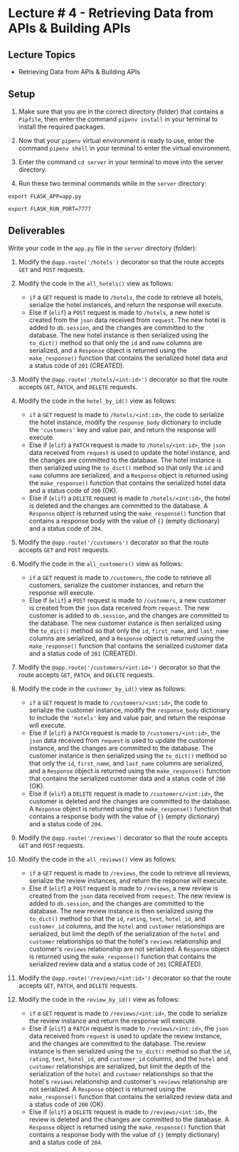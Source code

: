 # Lecture # 4 - Retrieving Data from APIs & Building APIs

## Lecture Topics

- Retrieving Data from APIs & Building APIs

## Setup

1. Make sure that you are in the correct directory (folder) that contains a `Pipfile`, then enter the command `pipenv install` in your terminal to install the required packages.

2. Now that your `pipenv` virtual environment is ready to use, enter the command `pipenv shell` in your terminal to enter the virtual environment.

3. Enter the command `cd server` in your terminal to move into the server directory.

4. Run these two terminal commands while in the `server` directory:

```
export FLASK_APP=app.py

export FLASK_RUN_PORT=7777
```

## Deliverables

Write your code in the `app.py` file in the `server` directory (folder):

1. Modify the `@app.route('/hotels')` decorator so that the route accepts `GET` and `POST` requests.

2. Modify the code in the `all_hotels()` view as follows:
   - `if` a `GET` request is made to `/hotels`, the code to retrieve all hotels, serialize the hotel instances, and return the response will execute.
   - Else if (`elif`) a `POST` request is made to `/hotels`, a new hotel is created from the `json` data received from `request`. The new hotel is added to `db.session`, and the changes are committed to the database. The new hotel instance is then serialized using the `to_dict()` method so that only the `id` and `name` columns are serialized, and a `Response` object is returned using the `make_response()` function that contains the serialized hotel data and a status code of `201` (CREATED).

3. Modify the `@app.route('/hotels/<int:id>')` decorator so that the route accepts `GET`, `PATCH`, and `DELETE` requests.

4. Modify the code in the `hotel_by_id()` view as follows:
   - `if` a `GET` request is made to `/hotels/<int:id>`, the code to serialize the hotel instance, modify the `response_body` dictionary to include the `'customers'` key and value pair, and return the response will execute.
   - Else if (`elif`) a `PATCH` request is made to `/hotels/<int:id>`, the `json` data received from `request` is used to update the hotel instance, and the changes are committed to the database. The hotel instance is then serialized using the `to_dict()` method so that only the `id` and `name` columns are serialized, and a `Response` object is returned using the `make_response()` function that contains the serialized hotel data and a status code of `200` (OK).
   - Else if (`elif`) a `DELETE` request is made to `/hotels/<int:id>`, the hotel is deleted and the changes are committed to the database. A `Response` object is returned using the `make_response()` function that contains a response body with the value of `{}` (empty dictionary) and a status code of `204`.

5. Modify the `@app.route('/customers')` decorator so that the route accepts `GET` and `POST` requests.

6. Modify the code in the `all_customers()` view as follows:
   - `if` a `GET` request is made to `/customers`, the code to retrieve all customers, serialize the customer instances, and return the response will execute.
   - Else if (`elif`) a `POST` request is made to `/customers`, a new customer is created from the `json` data received from `request`. The new customer is added to `db.session`, and the changes are committed to the database. The new customer instance is then serialized using the `to_dict()` method so that only the `id`, `first_name`, and `last_name` columns are serialized, and a `Response` object is returned using the `make_response()` function that contains the serialized customer data and a status code of `201` (CREATED).

7. Modify the `@app.route('/customers/<int:id>')` decorator so that the route accepts `GET`, `PATCH`, and `DELETE` requests.

8. Modify the code in the `customer_by_id()` view as follows:
   - `if` a `GET` request is made to `/customers/<int:id>`, the code to serialize the customer instance, modify the `response_body` dictionary to include the `'hotels'` key and value pair, and return the response will execute.
   - Else if (`elif`) a `PATCH` request is made to `/customers/<int:id>`, the `json` data received from `request` is used to update the customer instance, and the changes are committed to the database. The customer instance is then serialized using the `to_dict()` method so that only the `id`, `first_name`, and `last_name` columns are serialized, and a `Response` object is returned using the `make_response()` function that contains the serialized customer data and a status code of `200` (OK).
   - Else if (`elif`) a `DELETE` request is made to `/customers/<int:id>`, the customer is deleted and the changes are committed to the database. A `Response` object is returned using the `make_response()` function that contains a response body with the value of `{}` (empty dictionary) and a status code of `204`.

9. Modify the `@app.route('/reviews')` decorator so that the route accepts `GET` and `POST` requests.

10. Modify the code in the `all_reviews()` view as follows:
    - `if` a `GET` request is made to `/reviews`, the code to retrieve all reviews, serialize the review instances, and return the response will execute.
    - Else if (`elif`) a `POST` request is made to `/reviews`, a new review is created from the `json` data received from `request`. The new review is added to `db.session`, and the changes are committed to the database. The new review instance is then serialized using the `to_dict()` method so that the `id`, `rating`, `text`, `hotel_id`, and `customer_id` columns, and the `hotel` and `customer` relationships are serialized, but limit the depth of the serialization of the `hotel` and `customer` relationships so that the hotel's `reviews` relationship and customer's `reviews` relationship are not serialized. A `Response` object is returned using the `make_response()` function that contains the serialized review data and a status code of `201` (CREATED).

11. Modify the `@app.route('/reviews/<int:id>')` decorator so that the route accepts `GET`, `PATCH`, and `DELETE` requests.

12. Modify the code in the `review_by_id()` view as follows:
    - `if` a `GET` request is made to `/reviews/<int:id>`, the code to serialize the review instance and return the response will execute.
    - Else if (`elif`) a `PATCH` request is made to `/reviews/<int:id>`, the `json` data received from `request` is used to update the review instance, and the changes are committed to the database. The review instance is then serialized using the `to_dict()` method so that the `id`, `rating`, `text`, `hotel_id`, and `customer_id` columns, and the `hotel` and `customer` relationships are serialized, but limit the depth of the serialization of the `hotel` and `customer` relationships so that the hotel's `reviews` relationship and customer's `reviews` relationship are not serialized. A `Response` object is returned using the `make_response()` function that contains the serialized review data and a status code of `200` (OK).
    - Else if (`elif`) a `DELETE` request is made to `/reviews/<int:id>`, the review is deleted and the changes are committed to the database. A `Response` object is returned using the `make_response()` function that contains a response body with the value of `{}` (empty dictionary) and a status code of `204`.